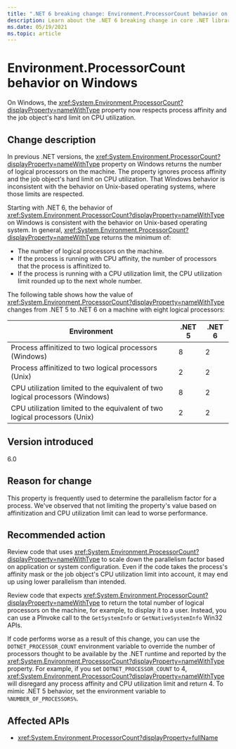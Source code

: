 ```yaml
---
title: ".NET 6 breaking change: Environment.ProcessorCount behavior on Windows"
description: Learn about the .NET 6 breaking change in core .NET libraries where Environment.ProcessorCount may return a different value on Windows compared to previous .NET versions.
ms.date: 05/19/2021
ms.topic: article
---
```

# Environment.ProcessorCount behavior on Windows

On Windows, the <xref:System.Environment.ProcessorCount?displayProperty=nameWithType> property now respects process affinity and the job object's hard limit on CPU utilization.

## Change description

In previous .NET versions, the <xref:System.Environment.ProcessorCount?displayProperty=nameWithType> property on Windows returns the number of logical processors on the machine. The property ignores process affinity and the job object's hard limit on CPU utilization. That Windows behavior is inconsistent with the behavior on Unix-based operating systems, where those limits are respected.

Starting with .NET 6, the behavior of <xref:System.Environment.ProcessorCount?displayProperty=nameWithType> on Windows is consistent with the behavior on Unix-based operating system. In general, <xref:System.Environment.ProcessorCount?displayProperty=nameWithType> returns the minimum of:

- The number of logical processors on the machine.
- If the process is running with CPU affinity, the number of processors that the process is affinitized to.
- If the process is running with a CPU utilization limit, the CPU utilization limit rounded up to the next whole number.

The following table shows how the value of <xref:System.Environment.ProcessorCount?displayProperty=nameWithType> changes from .NET 5 to .NET 6 on a machine with eight logical processors:

| Environment | .NET 5 | .NET 6 |
|-|-|-|
| Process affinitized to two logical processors (Windows) | 8 | 2 |
| Process affinitized to two logical processors (Unix) | 2 | 2 |
| CPU utilization limited to the equivalent of two logical processors (Windows) | 8 | 2 |
| CPU utilization limited to the equivalent of two logical processors (Unix) | 2 | 2 |

## Version introduced

6.0

## Reason for change

This property is frequently used to determine the parallelism factor for a process. We've observed that not limiting the property's value based on affinitization and CPU utilization limit can lead to worse performance.

## Recommended action

Review code that uses <xref:System.Environment.ProcessorCount?displayProperty=nameWithType> to scale down the parallelism factor based on application or system configuration. Even if the code takes the process's affinity mask or the job object's CPU utilization limit into account, it may end up using lower parallelism than intended.

Review code that expects <xref:System.Environment.ProcessorCount?displayProperty=nameWithType> to return the total number of logical processors on the machine, for example, to display it to a user. Instead, you can use a PInvoke call to the `GetSystemInfo` or `GetNativeSystemInfo` Win32 APIs.

If code performs worse as a result of this change, you can use the `DOTNET_PROCESSOR_COUNT` environment variable to override the number of processors thought to be available by the .NET runtime and reported by the <xref:System.Environment.ProcessorCount?displayProperty=nameWithType> property. For example, if you set `DOTNET_PROCESSOR_COUNT` to 4, <xref:System.Environment.ProcessorCount?displayProperty=nameWithType> will disregard any process affinity and CPU utilization limit and return 4. To mimic .NET 5 behavior, set the environment variable to `%NUMBER_OF_PROCESSORS%`.

## Affected APIs

- <xref:System.Environment.ProcessorCount?displayProperty=fullName>

<!--

### Category

- Core .NET libraries

### Affected APIs

- `P:System.Environment.ProcessorCount`

-->
